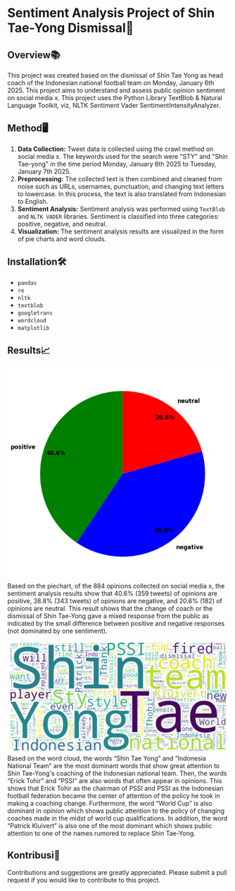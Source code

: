 # Sentiment Analysis Project of Shin Tae-Yong Dismissal🎯

## Overview📚
This project was created based on the dismissal of Shin Tae Yong as head coach of the Indonesian national football team on Monday, January 6th 2025. This project aims to understand and assess public opinion sentiment on social media x. This project uses the Python Library TextBlob & Natural Language Toolkit, viz, NLTK Sentiment Vader SentimentIntensityAnalyzer.

## Method🖥️
1. **Data Collection:** Tweet data is collected using the crawl method on social media x. The keywords used for the search were "STY" and "Shin Tae-yong" in the time period Monday, January 6th 2025 to Tuesday, January 7th 2025.
2. **Preprocessing:** The collected text is then combined and cleaned from noise such as URLs, usernames, punctuation, and changing text letters to lowercase. In this process, the text is also translated from Indonesian to English.
3. **Sentiment Analysis:** Sentiment analysis was performed using `TextBlob` and `NLTK VADER` libraries. Sentiment is classified into three categories: positive, negative, and neutral.
4. **Visualization:** The sentiment analysis results are visualized in the form of pie charts and word clouds.

## Installation🛠️
* `pandas`
* `re`
* `nltk`
* `textblob`
* `googletrans`
* `wordcloud`
* `matplotlib`

## Results📈
![Pie Chart](OutputProject/piechart.png)  
Based on the piechart, of the 884 opinions collected on social media x, the sentiment analysis results show that 40.6% (359 tweets) of opinions are positive, 38.8% (343 tweets) of opinions are negative, and 20.6% (182) of opinions are neutral. This result shows that the change of coach or the dismissal of Shin Tae-Yong gave a mixed response from the public as indicated by the small difference between positive and negative responses (not dominated by one sentiment).

![Pie Chart](OutputProject/wordcloud.png)   
Based on the word cloud, the words “Shin Tae Yong” and “Indonesia National Team” are the most dominant words that show great attention to Shin Tae-Yong's coaching of the Indonesian national team. Then, the words “Erick Tohir” and “PSSI” are also words that often appear in opinions. This shows that Erick Tohir as the chairman of PSSI and PSSI as the Indonesian football federation became the center of attention of the policy he took in making a coaching change. Furthermore, the word “World Cup” is also dominant in opinion which shows public attention to the policy of changing coaches made in the midst of world cup qualifications. In addition, the word “Patrick Kluivert” is also one of the most dominant which shows public attention to one of the names rumored to replace Shin Tae-Yong.

## Kontribusi🤝
Contributions and suggestions are greatly appreciated. Please submit a pull request if you would like to contribute to this project.

